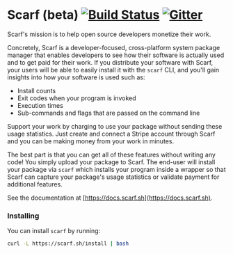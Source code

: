 # Scarf (beta) [![Build Status](https://travis-ci.org/aviaviavi/scarf.svg?branch=master)](https://travis-ci.org/aviaviavi/scarf) [![Gitter](https://badges.gitter.im/scarfsh/community.svg)](https://gitter.im/scarfsh/community?utm_source=badge&utm_medium=badge&utm_campaign=pr-badge)

Scarf's mission is to help open source developers monetize their work. 

Concretely, Scarf is a developer-focused, cross-platform system package manager
that enables developers to see how their software is actually used and to get
paid for their work. If you distribute your software with Scarf, your users will
be able to easily install it with the `scarf` CLI, and you'll gain insights into
how your software is used such as:

- Install counts
- Exit codes when your program is invoked
- Execution times
- Sub-commands and flags that are passed on the command line

Support your work by charging to use your package without sending these usage
statistics. Just create and connect a Stripe account through Scarf and you can
be making money from your work in minutes.

The best part is that you can get all of these features without writing any
code! You simply upload your package to Scarf. The end-user will install your
package via `scarf` which installs your program inside a wrapper so
that Scarf can capture your package's usage statistics or validate payment for
additional features.

See the documentation at [https://docs.scarf.sh](https://docs.scarf.sh).

### Installing

You can install `scarf` by running:

```bash
curl -L https://scarf.sh/install | bash
```
